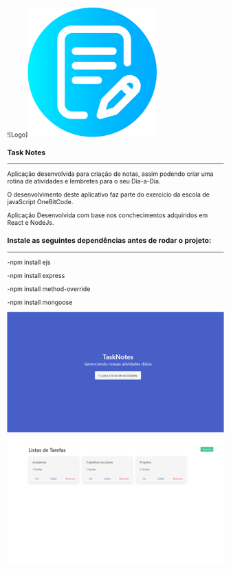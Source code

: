![Logo]<img src="./img/escrita.png"  width="300"/>  <h3>Task Notes</h3>

<hr/>

Aplicação desenvolvida para criação de notas, assim podendo criar uma rotina de atividades e lembretes para o seu Dia-a-Dia.

O desenvolvimento deste aplicativo faz parte do exercicio da escola de javaScript OneBitCode.

Aplicação Desenvolvida com base nos conchecimentos adquiridos em React e NodeJs.


<h3>Instale as seguintes dependências antes de rodar o projeto:</h3>
<hr/>
<p>-npm install ejs </p>
<p>-npm install express</p>
<p>-npm install method-override</p>
<p>-npm install mongoose</p>



![Imagem Inicial](./img/screenOne.png)

![Imagem Secundaria](./img/screenTwo.png)



